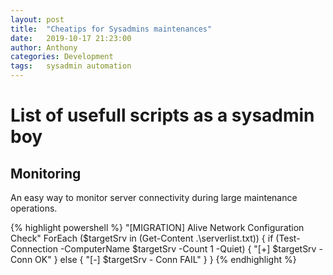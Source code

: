 ```yaml
---
layout: post
title:  "Cheatips for Sysadmins maintenances"
date:   2019-10-17 21:23:00
author: Anthony
categories: Development
tags:	sysadmin automation
---
```


# List of usefull scripts as a sysadmin boy

## Monitoring

An easy way to monitor server connectivity during large maintenance operations.

{% highlight powershell %}
"[MIGRATION] Alive Network Configuration Check"
ForEach ($targetSrv in (Get-Content .\serverlist.txt)) {
    if (Test-Connection -ComputerName $targetSrv -Count 1 -Quiet) {
        "[+] $targetSrv - Conn OK"
    } else {
        "[-] $targetSrv - Conn FAIL"
    }
}
{% endhighlight %}
